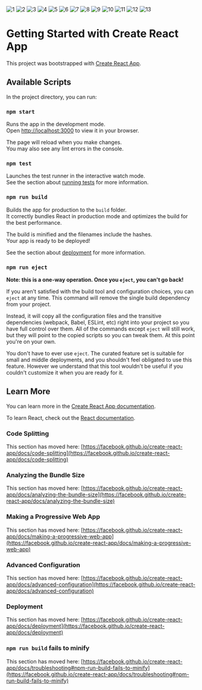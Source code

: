 ![1](https://github.com/Vishalsutar170901/clothia/assets/98759085/dbf70045-370b-4fea-be1d-4843339815be)
![2](https://github.com/Vishalsutar170901/clothia/assets/98759085/6aa072e7-13eb-478d-9b63-1457ca3593c2)
![3](https://github.com/Vishalsutar170901/clothia/assets/98759085/b15f13f2-06e3-432e-b77f-3957cfd55140)
![4](https://github.com/Vishalsutar170901/clothia/assets/98759085/c14d1b8b-13b4-4b80-94b5-8ee3f7a9efd0)
![5](https://github.com/Vishalsutar170901/clothia/assets/98759085/44d1992e-2978-47d3-9cd5-26549625fe39)
![6](https://github.com/Vishalsutar170901/clothia/assets/98759085/dce2465f-e399-4716-a869-13bb6d16cee7)
![7](https://github.com/Vishalsutar170901/clothia/assets/98759085/bc476442-31e2-4c5e-920c-91a151657ce2)
![8](https://github.com/Vishalsutar170901/clothia/assets/98759085/5fb0a245-138c-456a-96b6-57c9a70db7fc)
![9](https://github.com/Vishalsutar170901/clothia/assets/98759085/a3b79922-7ea0-41f2-a64f-0a5dd13295e4)
![10](https://github.com/Vishalsutar170901/clothia/assets/98759085/75557d3b-5933-4185-b02a-95db9e163408)
![11](https://github.com/Vishalsutar170901/clothia/assets/98759085/9b67fde4-0313-45dc-a3fe-1976e3051b25)
![12](https://github.com/Vishalsutar170901/clothia/assets/98759085/191fe6f9-1281-432e-a7d2-bbf2e93c68fa)
![13](https://github.com/Vishalsutar170901/clothia/assets/98759085/0525fa98-e005-494c-96f5-e1714419c431)






















# Getting Started with Create React App

This project was bootstrapped with [Create React App](https://github.com/facebook/create-react-app).

## Available Scripts

In the project directory, you can run:

### `npm start`

Runs the app in the development mode.\
Open [http://localhost:3000](http://localhost:3000) to view it in your browser.

The page will reload when you make changes.\
You may also see any lint errors in the console.

### `npm test`

Launches the test runner in the interactive watch mode.\
See the section about [running tests](https://facebook.github.io/create-react-app/docs/running-tests) for more information.

### `npm run build`

Builds the app for production to the `build` folder.\
It correctly bundles React in production mode and optimizes the build for the best performance.

The build is minified and the filenames include the hashes.\
Your app is ready to be deployed!

See the section about [deployment](https://facebook.github.io/create-react-app/docs/deployment) for more information.

### `npm run eject`

**Note: this is a one-way operation. Once you `eject`, you can't go back!**

If you aren't satisfied with the build tool and configuration choices, you can `eject` at any time. This command will remove the single build dependency from your project.

Instead, it will copy all the configuration files and the transitive dependencies (webpack, Babel, ESLint, etc) right into your project so you have full control over them. All of the commands except `eject` will still work, but they will point to the copied scripts so you can tweak them. At this point you're on your own.

You don't have to ever use `eject`. The curated feature set is suitable for small and middle deployments, and you shouldn't feel obligated to use this feature. However we understand that this tool wouldn't be useful if you couldn't customize it when you are ready for it.

## Learn More

You can learn more in the [Create React App documentation](https://facebook.github.io/create-react-app/docs/getting-started).

To learn React, check out the [React documentation](https://reactjs.org/).

### Code Splitting

This section has moved here: [https://facebook.github.io/create-react-app/docs/code-splitting](https://facebook.github.io/create-react-app/docs/code-splitting)

### Analyzing the Bundle Size

This section has moved here: [https://facebook.github.io/create-react-app/docs/analyzing-the-bundle-size](https://facebook.github.io/create-react-app/docs/analyzing-the-bundle-size)

### Making a Progressive Web App

This section has moved here: [https://facebook.github.io/create-react-app/docs/making-a-progressive-web-app](https://facebook.github.io/create-react-app/docs/making-a-progressive-web-app)

### Advanced Configuration

This section has moved here: [https://facebook.github.io/create-react-app/docs/advanced-configuration](https://facebook.github.io/create-react-app/docs/advanced-configuration)

### Deployment

This section has moved here: [https://facebook.github.io/create-react-app/docs/deployment](https://facebook.github.io/create-react-app/docs/deployment)

### `npm run build` fails to minify

This section has moved here: [https://facebook.github.io/create-react-app/docs/troubleshooting#npm-run-build-fails-to-minify](https://facebook.github.io/create-react-app/docs/troubleshooting#npm-run-build-fails-to-minify)
